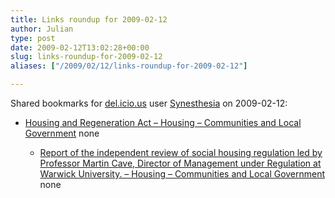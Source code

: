 ```yaml
---
title: Links roundup for 2009-02-12
author: Julian
type: post
date: 2009-02-12T13:02:28+00:00
slug: links-roundup-for-2009-02-12 
aliases: ["/2009/02/12/links-roundup-for-2009-02-12"]

---
```

Shared bookmarks for [del.icio.us][1] user [Synesthesia][2] on 2009-02-12:

  * [Housing and Regeneration Act &#8211; Housing &#8211; Communities and Local Government][3] 
    none</li> 
    
      * [Report of the independent review of social housing regulation led by Professor Martin Cave, Director of Management under Regulation at Warwick University. &#8211; Housing &#8211; Communities and Local Government][4] 
        none</li> </ul>

 [1]: https://del.icio.us/
 [2]: https://del.icio.us/synesthesia
 [3]: https://www.communities.gov.uk/housing/strategiesandreviews/housingandregenerationbill
 [4]: https://www.communities.gov.uk/publications/housing/everytenantmatters